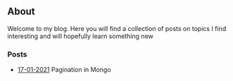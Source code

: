 ## About

Welcome to my blog. Here you will find a collection of posts on topics I find interesting and will hopefully learn something new

### Posts
- [17-01-2021](https://boncheff.github.io/posts/20211701) Pagination in Mongo
